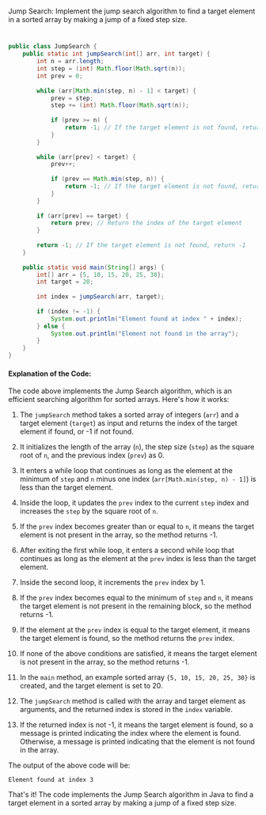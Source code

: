 #
Jump Search: Implement the jump search algorithm to find a target element in a sorted array by making a jump of a fixed step size.
#

```java
public class JumpSearch {
    public static int jumpSearch(int[] arr, int target) {
        int n = arr.length;
        int step = (int) Math.floor(Math.sqrt(n));
        int prev = 0;
        
        while (arr[Math.min(step, n) - 1] < target) {
            prev = step;
            step += (int) Math.floor(Math.sqrt(n));
            
            if (prev >= n) {
                return -1; // If the target element is not found, return -1
            }
        }
        
        while (arr[prev] < target) {
            prev++;
            
            if (prev == Math.min(step, n)) {
                return -1; // If the target element is not found, return -1
            }
        }
        
        if (arr[prev] == target) {
            return prev; // Return the index of the target element
        }
        
        return -1; // If the target element is not found, return -1
    }
    
    public static void main(String[] args) {
        int[] arr = {5, 10, 15, 20, 25, 30};
        int target = 20;
        
        int index = jumpSearch(arr, target);
        
        if (index != -1) {
            System.out.println("Element found at index " + index);
        } else {
            System.out.println("Element not found in the array");
        }
    }
}
```

#### Explanation of the Code:

The code above implements the Jump Search algorithm, which is an efficient searching algorithm for sorted arrays. Here's how it works:

1. The `jumpSearch` method takes a sorted array of integers (`arr`) and a target element (`target`) as input and returns the index of the target element if found, or -1 if not found.

2. It initializes the length of the array (`n`), the step size (`step`) as the square root of `n`, and the previous index (`prev`) as 0.

3. It enters a while loop that continues as long as the element at the minimum of `step` and `n` minus one index (`arr[Math.min(step, n) - 1]`) is less than the target element.

4. Inside the loop, it updates the `prev` index to the current `step` index and increases the `step` by the square root of `n`.

5. If the `prev` index becomes greater than or equal to `n`, it means the target element is not present in the array, so the method returns -1.

6. After exiting the first while loop, it enters a second while loop that continues as long as the element at the `prev` index is less than the target element.

7. Inside the second loop, it increments the `prev` index by 1.

8. If the `prev` index becomes equal to the minimum of `step` and `n`, it means the target element is not present in the remaining block, so the method returns -1.

9. If the element at the `prev` index is equal to the target element, it means the target element is found, so the method returns the `prev` index.

10. If none of the above conditions are satisfied, it means the target element is not present in the array, so the method returns -1.

11. In the `main` method, an example sorted array `{5, 10, 15, 20, 25, 30}` is created, and the target element is set to 20.

12. The `jumpSearch` method is called with the array and target element as arguments, and the returned index is stored in the `index` variable.

13. If the returned index is not -1, it means the target element is found, so a message is printed indicating the index where the element is found. Otherwise, a message is printed indicating that the element is not found in the array.

The output of the above code will be:
```
Element found at index 3
```

That's it! The code implements the Jump Search algorithm in Java to find a target element in a sorted array by making a jump of a fixed step size.
